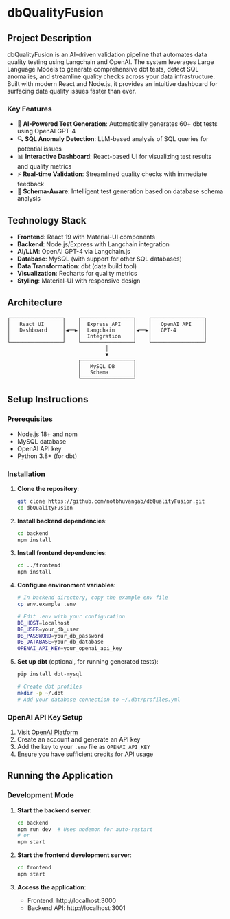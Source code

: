 # dbQualityFusion

## Project Description

dbQualityFusion is an AI-driven validation pipeline that automates data quality testing using Langchain and OpenAI. The system leverages Large Language Models to generate comprehensive dbt tests, detect SQL anomalies, and streamline quality checks across your data infrastructure. Built with modern React and Node.js, it provides an intuitive dashboard for surfacing data quality issues faster than ever.

### Key Features

- 🤖 **AI-Powered Test Generation**: Automatically generates 60+ dbt tests using OpenAI GPT-4
- 🔍 **SQL Anomaly Detection**: LLM-based analysis of SQL queries for potential issues
- 📊 **Interactive Dashboard**: React-based UI for visualizing test results and quality metrics
- ⚡ **Real-time Validation**: Streamlined quality checks with immediate feedback
- 🎯 **Schema-Aware**: Intelligent test generation based on database schema analysis

## Technology Stack

- **Frontend**: React 19 with Material-UI components
- **Backend**: Node.js/Express with Langchain integration
- **AI/LLM**: OpenAI GPT-4 via Langchain.js
- **Database**: MySQL (with support for other SQL databases)
- **Data Transformation**: dbt (data build tool)
- **Visualization**: Recharts for quality metrics
- **Styling**: Material-UI with responsive design

## Architecture

```
┌─────────────────┐    ┌─────────────────┐    ┌─────────────────┐
│   React UI      │    │  Express API    │    │   OpenAI API    │
│   Dashboard     │◄──►│  Langchain      │◄──►│   GPT-4         │
│                 │    │  Integration    │    │                 │
└─────────────────┘    └─────────────────┘    └─────────────────┘
                                │
                                ▼
                       ┌─────────────────┐
                       │   MySQL DB      │
                       │   Schema        │
                       └─────────────────┘
```

## Setup Instructions

### Prerequisites

- Node.js 18+ and npm
- MySQL database
- OpenAI API key
- Python 3.8+ (for dbt)

### Installation

1. **Clone the repository**:
   ```bash
   git clone https://github.com/notbhuvangab/dbQualityFusion.git
   cd dbQualityFusion
   ```

2. **Install backend dependencies**:
   ```bash
   cd backend
   npm install
   ```

3. **Install frontend dependencies**:
   ```bash
   cd ../frontend
   npm install
   ```

4. **Configure environment variables**:
   ```bash
   # In backend directory, copy the example env file
   cp env.example .env
   
   # Edit .env with your configuration
   DB_HOST=localhost
   DB_USER=your_db_user
   DB_PASSWORD=your_db_password
   DB_DATABASE=your_db_database
   OPENAI_API_KEY=your_openai_api_key
   ```

5. **Set up dbt** (optional, for running generated tests):
   ```bash
   pip install dbt-mysql
   
   # Create dbt profiles
   mkdir -p ~/.dbt
   # Add your database connection to ~/.dbt/profiles.yml
   ```

### OpenAI API Key Setup

1. Visit [OpenAI Platform](https://platform.openai.com/)
2. Create an account and generate an API key
3. Add the key to your `.env` file as `OPENAI_API_KEY`
4. Ensure you have sufficient credits for API usage

## Running the Application

### Development Mode

1. **Start the backend server**:
   ```bash
   cd backend
   npm run dev  # Uses nodemon for auto-restart
   # or
   npm start
   ```

2. **Start the frontend development server**:
   ```bash
   cd frontend
   npm start
   ```

3. **Access the application**:
   - Frontend: http://localhost:3000
   - Backend API: http://localhost:3001

